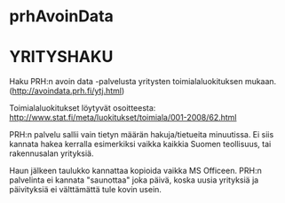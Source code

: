 # prhAvoinData
# YRITYSHAKU

Haku PRH:n avoin data -palvelusta yritysten toimialaluokituksen mukaan.
(http://avoindata.prh.fi/ytj.html)

Toimialaluokitukset löytyvät osoitteesta:
http://www.stat.fi/meta/luokitukset/toimiala/001-2008/62.html

PRH:n palvelu sallii vain tietyn määrän hakuja/tietueita minuutissa. Ei siis kannata hakea
kerralla esimerkiksi vaikka kaikkia Suomen teollisuus, tai rakennusalan yrityksiä.

Haun jälkeen taulukko kannattaa kopioida vaikka MS Officeen. PRH:n palvelinta ei kannata
"saunottaa" joka päivä, koska uusia yrityksiä ja päivityksiä ei välttämättä tule kovin usein.
